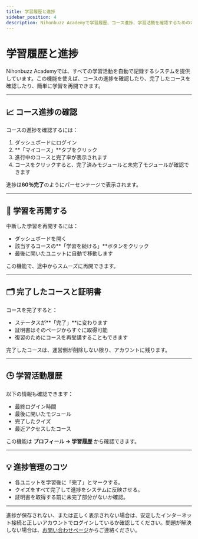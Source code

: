 ```yaml
---
title: 学習履歴と進捗
sidebar_position: 4
description: Nihonbuzz Academyで学習履歴、コース進捗、学習活動を確認するためのガイド。
---
```


# 学習履歴と進捗

Nihonbuzz Academyでは、すべての学習活動を自動で記録するシステムを提供しています。この機能を使えば、コースの進捗を確認したり、完了したコースを確認したり、簡単に学習を再開できます。

---

## 📈 コース進捗の確認

コースの進捗を確認するには：

1. ダッシュボードにログイン
2. **「マイコース」**タブをクリック
3. 進行中のコースと完了率が表示されます
4. コースをクリックすると、完了済みモジュールと未完了モジュールが確認できます

進捗は**60％完了**のようにパーセンテージで表示されます。

---

## 🔄 学習を再開する

中断した学習を再開するには：

- ダッシュボードを開く
- 該当するコースの**「学習を続ける」**ボタンをクリック
- 最後に開いたユニットに自動で移動します

この機能で、途中からスムーズに再開できます。

---

## 🗂 完了したコースと証明書

コースを完了すると：

- ステータスが**「完了」**に変わります
- 証明書はそのページからすぐに取得可能
- 復習のためにコースを再受講することもできます

完了したコースは、運営側が削除しない限り、アカウントに残ります。

---

## 🕒 学習活動履歴

以下の情報も確認できます：

- 最終ログイン時間
- 最後に開いたモジュール
- 完了したクイズ
- 最近アクセスしたコース

この機能は **プロフィール → 学習履歴** から確認できます。

---

## 💡 進捗管理のコツ

- 各ユニットを学習後に「完了」とマークする。
- クイズをすべて完了して進捗をシステムに反映させる。
- 証明書を取得する前に未完了部分がないか確認。

---

進捗が保存されない、または正しく表示されない場合は、安定したインターネット接続と正しいアカウントでログインしているか確認してください。問題が解決しない場合は、[お問い合わせページ](../hubungi-kami.md)からご連絡ください。
